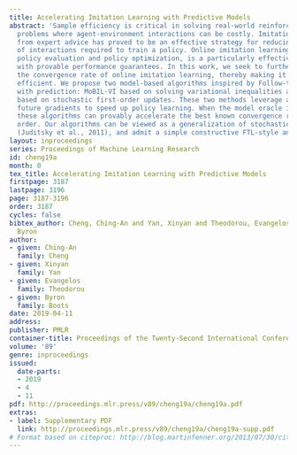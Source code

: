 ```yaml
---
title: Accelerating Imitation Learning with Predictive Models
abstract: 'Sample efficiency is critical in solving real-world reinforcement learning
  problems where agent-environment interactions can be costly. Imitation learning
  from expert advice has proved to be an effective strategy for reducing the number
  of interactions required to train a policy. Online imitation learning, which interleaves
  policy evaluation and policy optimization, is a particularly effective technique
  with provable performance guarantees. In this work, we seek to further accelerate
  the convergence rate of online imitation learning, thereby making it more sample
  efficient. We propose two model-based algorithms inspired by Follow-the-Leader (FTL)
  with prediction: MoBIL-VI based on solving variational inequalities and MoBIL-Prox
  based on stochastic first-order updates. These two methods leverage a model to predict
  future gradients to speed up policy learning. When the model oracle is learned online,
  these algorithms can provably accelerate the best known convergence rate up to an
  order. Our algorithms can be viewed as a generalization of stochastic Mirror-Prox
  (Juditsky et al., 2011), and admit a simple constructive FTL-style analysis of performance.'
layout: inproceedings
series: Proceedings of Machine Learning Research
id: cheng19a
month: 0
tex_title: Accelerating Imitation Learning with Predictive Models
firstpage: 3187
lastpage: 3196
page: 3187-3196
order: 3187
cycles: false
bibtex_author: Cheng, Ching-An and Yan, Xinyan and Theodorou, Evangelos and Boots,
  Byron
author:
- given: Ching-An
  family: Cheng
- given: Xinyan
  family: Yan
- given: Evangelos
  family: Theodorou
- given: Byron
  family: Boots
date: 2019-04-11
address: 
publisher: PMLR
container-title: Proceedings of the Twenty-Second International Conference on Artificial Intelligence and Statistics
volume: '89'
genre: inproceedings
issued:
  date-parts:
  - 2019
  - 4
  - 11
pdf: http://proceedings.mlr.press/v89/cheng19a/cheng19a.pdf
extras:
- label: Supplementary PDF
  link: http://proceedings.mlr.press/v89/cheng19a/cheng19a-supp.pdf
# Format based on citeproc: http://blog.martinfenner.org/2013/07/30/citeproc-yaml-for-bibliographies/
---
```

